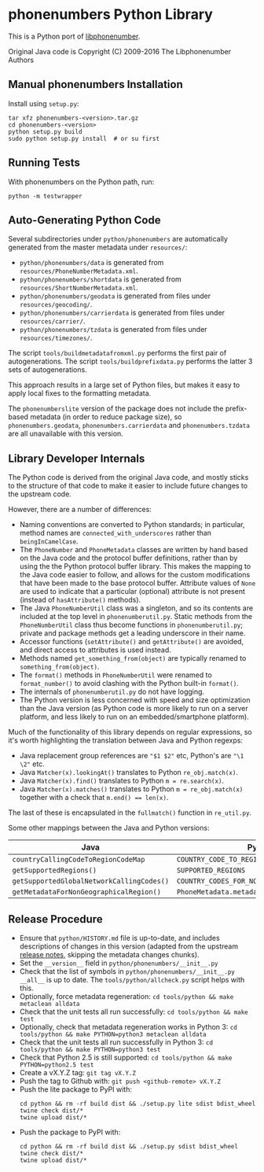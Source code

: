 phonenumbers Python Library
===========================

This is a Python port of [libphonenumber](https://github.com/google/libphonenumber).

Original Java code is Copyright (C) 2009-2016 The Libphonenumber Authors

Manual phonenumbers Installation
--------------------------------

Install using `setup.py`:

```console
tar xfz phonenumbers-<version>.tar.gz
cd phonenumbers-<version>
python setup.py build
sudo python setup.py install  # or su first
```

Running Tests
-------------

With phonenumbers on the Python path, run:

```console
python -m testwrapper
```

Auto-Generating Python Code
---------------------------

Several subdirectories under `python/phonenumbers` are automatically generated
from the master metadata under `resources/`:

- `python/phonenumbers/data` is generated from `resources/PhoneNumberMetadata.xml`.
- `python/phonenumbers/shortdata` is generated from `resources/ShortNumberMetadata.xml`.
- `python/phonenumbers/geodata` is generated from files under `resources/geocoding/`.
- `python/phonenumbers/carrierdata` is generated from files under `resources/carrier/`.
- `python/phonenumbers/tzdata` is generated from files under `resources/timezones/`.

The script `tools/buildmetadatafromxml.py` performs the first pair of autogenerations.
The script `tools/buildprefixdata.py` performs the latter 3 sets of autogenerations.

This approach results in a large set of Python files, but makes it easy
to apply local fixes to the formatting metadata.

The `phonenumberslite` version of the package does not include the prefix-based
metadata (in order to reduce package size), so `phonenumbers.geodata`,
`phonenumbers.carrierdata` and `phonenumbers.tzdata` are all unavailable with this
version.

Library Developer Internals
---------------------------

The Python code is derived from the original Java code, and
mostly sticks to the structure of that code to make it easier
to include future changes to the upstream code.

However, there are a number of differences:

- Naming conventions are converted to Python standards; in
  particular, method names are `connected_with_underscores`
  rather than `beingInCamelCase`.
- The `PhoneNumber` and `PhoneMetadata` classes are written by hand
  based on the Java code and the protocol buffer definitions,
  rather than by using the the Python protocol buffer library.
  This makes the mapping to the Java code easier to follow, and
  allows for the custom modifications that have been made to
  the base protocol buffer.  Attribute values of `None` are used
  to indicate that a particular (optional) attribute is not
  present (instead of `hasAttribute()` methods).
- The Java `PhoneNumberUtil` class was a singleton, and so its
  contents are included at the top level in `phonenumberutil.py`.
  Static methods from the `PhoneNumberUtil` class thus become
  functions in `phonenumberutil.py`; private and package methods
  get a leading underscore in their name.
- Accessor functions (`setAttribute()` and `getAttribute()` are
  avoided, and direct access to attributes is used instead.
- Methods named `get_something_from(object)` are typically renamed
  to `something_from(object)`.
- The `format()` methods in `PhoneNumberUtil` were renamed to
  `format_number()` to avoid clashing with the Python built-in
  `format()`.
- The internals of `phonenumberutil.py` do not have logging.
- The Python version is less concerned with speed and size
  optimization than the Java version (as Python code is more likely
  to run on a server platform, and less likely to run on an
  embedded/smartphone platform).

Much of the functionality of this library depends on regular
expressions, so it's worth highlighting the translation between
Java and Python regexps:

- Java replacement group references are `"$1 $2"` etc, Python's are
  `"\1 \2"` etc.
- Java `Matcher(x).lookingAt()` translates to Python `re_obj.match(x)`.
- Java `Matcher(x).find()` translates to Python `m = re.search(x)`.
- Java `Matcher(x).matches()` translates to Python `m = re_obj.match(x)`
  together with a check that `m.end() == len(x)`.

The last of these is encapsulated in the `fullmatch()` function in
`re_util.py`.

Some other mappings between the Java and Python versions:

|Java                                      | Python                                     |
|------------------------------------------|--------------------------------------------|
|`countryCallingCodeToRegionCodeMap`       |`COUNTRY_CODE_TO_REGION_CODE`               |
|`getSupportedRegions()`                   |`SUPPORTED_REGIONS`                         |
|`getSupportedGlobalNetworkCallingCodes()` |`COUNTRY_CODES_FOR_NON_GEO_REGIONS`         |
|`getMetadataForNonGeographicalRegion()`   |`PhoneMetadata.metadata_for_nongeo_region()`|

Release Procedure
-----------------

- Ensure that `python/HISTORY.md` file is up-to-date, and includes
  descriptions of changes in this version (adapted from the
  upstream [release notes](https://github.com/google/libphonenumber/blob/master/java/release_notes.txt),
  skipping the metadata changes chunks).
- Set the `__version__` field in `python/phonenumbers/__init__.py`
- Check that the list of symbols in `python/phonenumbers/__init__.py` `__all__` is
  up to date.  The `tools/python/allcheck.py` script helps with this.
- Optionally, force metadata regeneration:
    `cd tools/python && make metaclean alldata`
- Check that the unit tests all run successfully:
    `cd tools/python && make test`
- Optionally, check that metadata regeneration works in Python 3:
    `cd tools/python && make PYTHON=python3 metaclean alldata`
- Check that the unit tests all run successfully in Python 3:
    `cd tools/python && make PYTHON=python3 test`
- Check that Python 2.5 is still supported:
    `cd tools/python && make PYTHON=python2.5 test`
- Create a vX.Y.Z tag:
    `git tag vX.Y.Z`
- Push the tag to Github with:
    `git push <github-remote> vX.Y.Z`
- Push the lite package to PyPI with:
    ```
    cd python && rm -rf build dist && ./setup.py lite sdist bdist_wheel
    twine check dist/*
    twine upload dist/*
    ```
- Push the package to PyPI with:
    ```
    cd python && rm -rf build dist && ./setup.py sdist bdist_wheel
    twine check dist/*
    twine upload dist/*
    ```
